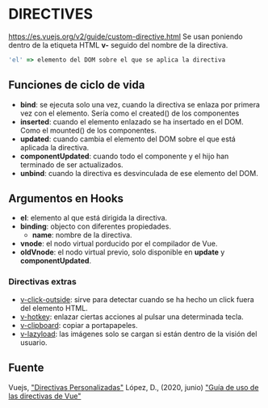 
# DIRECTIVES
  https://es.vuejs.org/v2/guide/custom-directive.html
  Se usan poniendo dentro de la etiqueta HTML **v-** seguido del nombre de la directiva.
  ```js
  'el' => elemento del DOM sobre el que se aplica la directiva
  ```
## Funciones de ciclo de vida
  * **bind**: se ejecuta solo una vez, cuando la directiva se enlaza por primera vez con el elemento. Sería como el created() de los componentes
  * **inserted**: cuando el elemento enlazado se ha insertado en el DOM. Como el mounted() de los componentes.
  * **updated**: cuando cambia el elemento del DOM sobre el que está aplicada la directiva.
  * **componentUpdated**: cuando todo el componente y el hijo han terminado de ser actualizados.
  * **unbind**: cuando la directiva es desvinculada de ese elemento del DOM.

## Argumentos en Hooks
  * **el**: elemento al que está dirigida la directiva.
  * **binding**: objecto con diferentes propiedades.
    * **name**: nombre de la directiva.
  * **vnode**: el nodo virtual porducido por el compilador de Vue.
  * **oldVnode**: el nodo virtual previo, solo disponible en **update** y **componentUpdated**.

### Directivas extras
  - [v-click-outside](https://github.com/ndelvalle/v-click-outside): sirve para detectar cuando se ha hecho un click fuera del elemento HTML.
  - [v-hotkey](https://github.com/Dafrok/v-hotkey): enlazar ciertas acciones al pulsar una determinada tecla.
  - [v-clipboard](https://github.com/Inndy/vue-clipboard2): copiar a portapapeles.
  - [v-lazyload](https://github.com/hilongjw/vue-lazyload): las imágenes solo se cargan si están dentro de la visión del usuario.


## Fuente
  Vuejs, ["Directivas Personalizadas"](https://es.vuejs.org/v2/guide/custom-directive.html)
  López, D., (2020, junio) ["Guía de uso de las directivas de Vue"](https://codingpotions.com/vue-directives)
